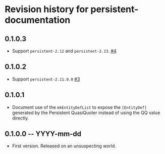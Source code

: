 # Revision history for persistent-documentation

## 0.1.0.3

* Support `persistent-2.12` and `persistent-2.13`. [#4](https://github.com/lumihq/persistent-documentation/pull/4)

## 0.1.0.2

* Support `persistent-2.11.0.0` [#3](https://github.com/lumihq/persistent-documentation/pull/3)

## 0.1.0.1

* Document use of the `mkEntityDefList` to expose the `[EntityDef]` generated by the Persistent QuasiQuoter instead of using the QQ value directly.

## 0.1.0.0 -- YYYY-mm-dd

* First version. Released on an unsuspecting world.
